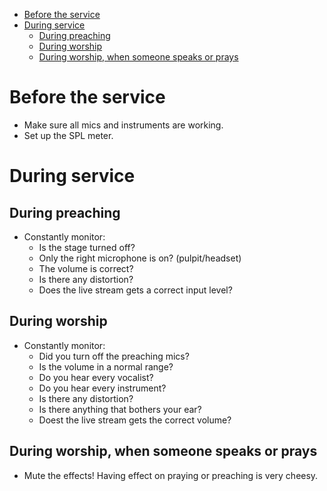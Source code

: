 <!-- TOC -->
* [Before the service](#before-the-service)
* [During service](#during-service)
  * [During preaching](#during-preaching)
  * [During worship](#during-worship)
  * [During worship, when someone speaks or prays](#during-worship-when-someone-speaks-or-prays)
<!-- TOC -->

# Before the service

* Make sure all mics and instruments are working.
* Set up the SPL meter.

# During service

## During preaching

* Constantly monitor:
    * Is the stage turned off?
    * Only the right microphone is on? (pulpit/headset)
    * The volume is correct?
    * Is there any distortion?
    * Does the live stream gets a correct input level?

## During worship

* Constantly monitor:
    * Did you turn off the preaching mics?
    * Is the volume in a normal range?
    * Do you hear every vocalist?
    * Do you hear every instrument?
    * Is there any distortion?
    * Is there anything that bothers your ear?
    * Doest the live stream gets the correct volume?

## During worship, when someone speaks or prays
* Mute the effects! Having effect on praying or preaching is very cheesy.
